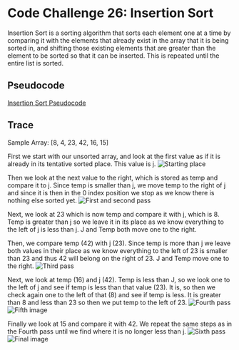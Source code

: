 # Code Challenge 26: Insertion Sort
Insertion Sort is a sorting algorithm that sorts each element one at a time by comparing it with the elements that already exist in the array that it is being sorted in, and shifting those existing elements that are greater than the element to be sorted so that it can be inserted. This is repeated until the entire list is sorted. 

## Pseudocode
[Insertion Sort Pseudocode](assets/insertion-sort-images/insertion-sort-pseudo.png)

## Trace
Sample Array: [8, 4, 23, 42, 16, 15]

First we start with our unsorted array, and look at the first value as if it is already in its tentative sorted place. This value is j.
![Starting place](../assets/insertion-sort-images/insertion-sort1.JPG)

Then we look at the next value to the right, which is stored as temp and compare it to j. Since temp is smaller than j, we move temp to the right of j and since it is then in the 0 index position we stop as we know there is nothing else sorted yet.
![First and second pass](../assets/insertion-sort-images/insertion-sort2.JPG)

Next, we look at 23 which is now temp and compare it with j, which is 8. Temp is greater than j so we leave it in its place as we know everything to the left of j is less than j. J and Temp both move one to the right.

Then, we compare temp (42) with j (23). Since temp is more than j we leave both values in their place as we know everything to the left of 23 is smaller than 23 and thus 42 will belong on the right of 23. J and Temp move one to the right. 
![Third pass](../assets/insertion-sort-images/insertion-sort3.JPG)

Next, we look at temp (16) and j (42). Temp is less than J, so we look one to the left of j and see if temp is less than that value (23). It is, so then we check again one to the left of that (8) and see if temp is less. It is greater than 8 and less than 23 so then we put temp to the left of 23.
![Fourth pass](../assets/insertion-sort-images/insertion-sort4.JPG)
![Fifth image](../assets/insertion-sort-images/insertion-sort5.JPG)


Finally we look at 15 and compare it with 42. We repeat the same steps as in the Fourth pass until we find where it is no longer less than j. 
![Sixth pass](../assets/insertion-sort-images/insertion-sort6.JPG)
![Final image](../assets/insertion-sort-images/insertion-sort7.JPG)



